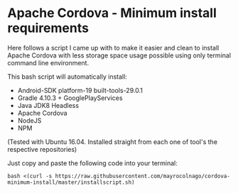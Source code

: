 # Apache Cordova - Minimum install requirements
Here follows a script I came up with to make it easier and clean to install Apache Cordova with less storage space usage possible using only terminal command line environment.

This bash script will automatically install:

* Android-SDK platform-19 built-tools-29.0.1
* Gradle 4.10.3 + GooglePlayServices
* Java JDK8 Headless
* Apache Cordova
* NodeJS
* NPM

(Tested with Ubuntu 16.04. Installed straight from each one of tool's the respective repositories)


Just copy and paste the following code into your terminal:
```
bash <(curl -s https://raw.githubusercontent.com/mayrocolnago/cordova-minimum-install/master/installscript.sh)

```
